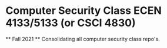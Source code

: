 # Computer Security Class ECEN 4133/5133 (or CSCI 4830)
** Fall 2021 **
Consolidating all computer security class repo's.
